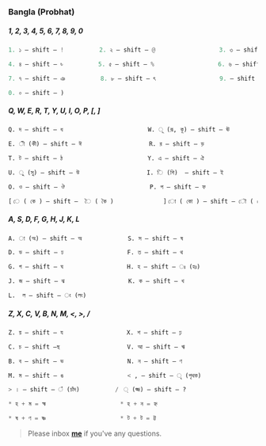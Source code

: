 ### Bangla (Probhat)


##### 1, 2, 3, 4, 5, 6, 7, 8, 9, 0
```python
1. ১ — shift — !          2. ২ — shift — @                  3. ৩ — shift — #

4. ৪ — shift — ৳          5. ৫ — shift — %                  6. ৬ — shift — ^  

7. ৭ — shift — ঞ          8. ৮ — shift — ৎ                  9. — shift — (  

0. ০ — shift — ) 
```

##### Q, W, E, R, T, Y, U, I, O, P, [, ]
```python
Q. দ — shift — ধ                   		W. ূ (রূ, কূ) — shift — ঊ

E. ী (কী) — shift — ঈ         			R. র — shift — ড়

T. ট — shift — ঠ                		Y. এ — shift — ঐ

U. ু (সু) — shift — উ          			I. ি (শি)  — shift — ই

O. ও — shift — ঔ                 		P. প — shift — ফ

[ ে ( কে ) — shift —  ৈ ( কৈ )       		] ো ( কো ) — shift — ৌ ( কৌ )
```


##### A, S, D, F, G, H, J, K, L
```python
A. া (অ) — shift — অ             S. স — shift — ষ

D. ড — shift — ঢ                  F. ত — shift — থ

G. গ — shift — ঘ                  H. হ — shift — ঃ (হঃ)

J. জ — shift — ঝ                  K. ক — shift — খ

L.  ল — shift — ং (লং)
```


##### Z, X, C, V, B, N, M, <, >, /
```python
Z. য় — shift — য                  X. শ — shift — ঢ়

C. চ — shift —ছ                   V. আ — shift — ঋ

B. ব — shift — ভ                  N. ন — shift — ণ

M. ম — shift — ঙ                  < , — shift — ৃ (পৃথক)

> । — shift — ঁ (চাঁদ)          /  ্ (জ্জ) — shift — ? 
```


```python
* হ + ম = হ্ম                     * হ + ন = হ্ন

* ষ + ণ = ষ্ণ                     * ট + ট = ট্ট
```


> Please inbox **[me](https://www.facebook.com/shoriot)** if you've any questions.